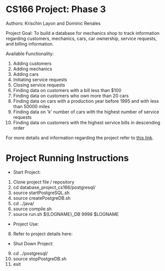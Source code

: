 # CS166 Project: Phase 3
Authors: Krischin Layon and Dominic Renales

Project Goal: To build a database for mechanics shop to track information regarding customers, mechanics, cars, car ownership, service requests, and billing information.

Available Functionality: 
1) Adding customers
2) Adding mechanics
3) Adding cars
4) Initiating service requests
5) Closing service requests
6) Finding data on customers with a bill less than $100
7) Finding data on customers who own more than 20 cars
8) Finding data on cars with a production year before 1995 and with less than 50000 miles
9) Finding data on 'k' number of cars with the highest number of service requests
10) Finding data on customers with the highest service bills in descending order 

For more details and information regarding the project refer to [this link](https://docs.google.com/document/d/1YKZq0HFVzzT7fzb6NdEFd0Ck7K0Z-C1VBL5tGzuRK0Y/edit?usp=sharing).

# Project Running Instructions
- Start Project:
1) Clone project file / repository
2) cd database_project_cs166/postgresql/
3) source startPostgreSQL.sh
4) source createPostgreDB.sh
5) cd ../java/
6) source compile.sh
7) source run.sh ${LOGNAME}_DB 9998 $LOGNAME 

- Project Use:
8) Refer to project details here: 

- Shut Down Project:
9) cd ../postgresql/
10) source stopPostgreDB.sh
11) exit
